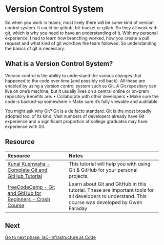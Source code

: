 # Version Control System

 So when you work in teams, most likely there will be some kind of version control system. It could be github, bit-bucket or gitlab. So they all work with git, which is why you need to have an understanding of it. With my personal experience, I had to learn how branching worked, how you create a pull request and what kind of git workflow the team followed. So understanding the basics of git is necessary.

## What is a Version Control System?

Version control is the ability to understand the various changes that happened to the code over time (and possibly roll back). All these are enabled by using a version control system such as Git. A Git repository can live on one’s machine, but it usually lives on a central online or on-prem repository
Benefits are:
• Collaborate with other developers
• Make sure the code is backed-up somewhere
• Make sure it’s fully viewable and auditable

You might ask why Git? Git is a de facto standard.
Git is the most broadly adopted tool of its kind. Vast numbers of developers already have Git experience and a significant proportion of college graduates may have experience with Git.

## Resource

| Resource                                                            | Notes                                                                                       |
| :------------------------------------------------------------------ | :----------------------------------------------------------------------------------------- |
| [Kunal Kushwaha - Complete Git and GitHub Tutorial](https://youtu.be/apGV9Kg7ics)|  This tutorial will help you with using Git & GitHub for your personal projects.
| [freeCodeCamp - Git and GitHub for Beginners - Crash Course](https://youtu.be/RGOj5yH7evk)| Learn about Git and GitHub in this tutorial. These are important tools for all developers to understand. This course was developed by Gwen Faraday

## Next

[Go to next phase: IaC-Infrastructure as Code](../iac/README.md)
